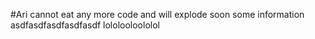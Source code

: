 #Ari cannot eat any more code and will explode soon
some information
asdfasdfasdfasdfasdf lololooloololol
